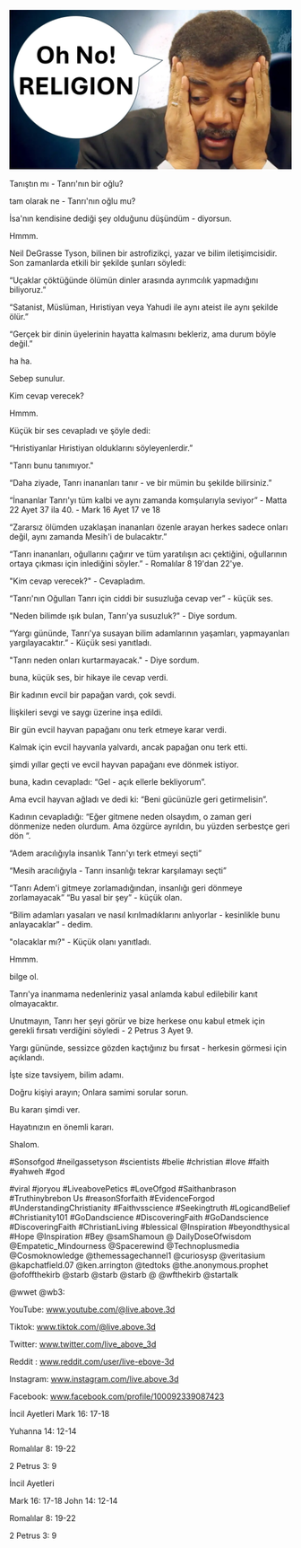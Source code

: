 ![Video cover image](../cover.jpg "cover photo")

Tanıştın mı - Tanrı'nın bir oğlu?

tam olarak ne - Tanrı'nın oğlu mu?

İsa'nın kendisine dediği şey olduğunu düşündüm - diyorsun.

Hmmm.

Neil DeGrasse Tyson, bilinen bir astrofizikçi, yazar ve bilim iletişimcisidir. Son zamanlarda etkili bir şekilde şunları söyledi:

“Uçaklar çöktüğünde ölümün dinler arasında ayrımcılık yapmadığını biliyoruz.”

“Satanist, Müslüman, Hıristiyan veya Yahudi ile aynı ateist ile aynı şekilde ölür.”

“Gerçek bir dinin üyelerinin hayatta kalmasını bekleriz, ama durum böyle değil.”

ha ha.

Sebep sunulur.

Kim cevap verecek?

Hmmm.

Küçük bir ses cevapladı ve şöyle dedi:

“Hıristiyanlar Hıristiyan olduklarını söyleyenlerdir.”

"Tanrı bunu tanımıyor."

“Daha ziyade, Tanrı inananları tanır - ve bir mümin bu şekilde bilirsiniz.”

“İnananlar Tanrı'yı ​​tüm kalbi ve aynı zamanda komşularıyla seviyor” - Matta 22 Ayet 37 ila 40. - Mark 16 Ayet 17 ve 18

“Zararsız ölümden uzaklaşan inananları özenle arayan herkes sadece onları değil, aynı zamanda Mesih'i de bulacaktır.”

“Tanrı inananları, oğullarını çağırır ve tüm yaratılışın acı çektiğini, oğullarının ortaya çıkması için inlediğini söyler.” - Romalılar 8 19'dan 22'ye.

"Kim cevap verecek?" - Cevapladım.

“Tanrı'nın Oğulları Tanrı için ciddi bir susuzluğa cevap ver” - küçük ses.

"Neden bilimde ışık bulan, Tanrı'ya susuzluk?" - Diye sordum.

“Yargı gününde, Tanrı'ya susayan bilim adamlarının yaşamları, yapmayanları yargılayacaktır.” - Küçük sesi yanıtladı.

"Tanrı neden onları kurtarmayacak." - Diye sordum.

buna, küçük ses, bir hikaye ile cevap verdi.

Bir kadının evcil bir papağan vardı, çok sevdi.

İlişkileri sevgi ve saygı üzerine inşa edildi.

Bir gün evcil hayvan papağanı onu terk etmeye karar verdi.

Kalmak için evcil hayvanla yalvardı, ancak papağan onu terk etti.

şimdi yıllar geçti ve evcil hayvan papağanı eve dönmek istiyor.

buna, kadın cevapladı: “Gel - açık ellerle bekliyorum”.

Ama evcil hayvan ağladı ve dedi ki: “Beni gücünüzle geri getirmelisin”.

Kadının cevapladığı: “Eğer gitmene neden olsaydım, o zaman geri dönmenize neden olurdum. Ama özgürce ayrıldın, bu yüzden serbestçe geri dön ”.

“Adem aracılığıyla insanlık Tanrı'yı ​​terk etmeyi seçti”

“Mesih aracılığıyla - Tanrı insanlığı tekrar karşılamayı seçti”

“Tanrı Adem'i gitmeye zorlamadığından, insanlığı geri dönmeye zorlamayacak”   “Bu yasal bir şey” - küçük olan.

“Bilim adamları yasaları ve nasıl kırılmadıklarını anlıyorlar - kesinlikle bunu anlayacaklar” - dedim.

"olacaklar mı?" - Küçük olanı yanıtladı.

Hmmm.

bilge ol.

Tanrı'ya inanmama nedenleriniz yasal anlamda kabul edilebilir kanıt olmayacaktır.

Unutmayın, Tanrı her şeyi görür ve bize herkese onu kabul etmek için gerekli fırsatı verdiğini söyledi - 2 Petrus 3 Ayet 9.

Yargı gününde, sessizce gözden kaçtığınız bu fırsat - herkesin görmesi için açıklandı.

İşte size tavsiyem, bilim adamı.

Doğru kişiyi arayın; Onlara samimi sorular sorun.

Bu kararı şimdi ver.

Hayatınızın en önemli kararı.

Shalom.

#Sonsofgod #neilgassetyson #scientists #belie #christian #love #faith #yahweh #god

#viral #joryou #LiveabovePetics #LoveOfgod #Saithanbrason #Truthinybrebon Us #reasonSforfaith #EvidenceForgod #UnderstandingChristianity #Faithvsscience #Seekingtruth #LogicandBelief #Christianity101 #GoDandscience #DiscoveringFaith #GoDandscience #DiscoveringFaith #ChristianLiving #blessical  @Inspiration #beyondthysical #Hope @Inspiration #Bey @samShamoun @ DailyDoseOfwisdom @Empatetic_Mindourness @Spacerewind @Technoplusmedia @Cosmoknowledge @themessagechannel1 @curiosysp @veritasium @kapchatfield.07 @ken.arrington @tedtoks @the.anonymous.prophet @ofoffthekirb @starb @starb @starb @  @wfthekirb @startalk

 @wwet @wb3:

YouTube: www.youtube.com/@live.above.3d


Tiktok: www.tiktok.com/@live.above.3d

Twitter: www.twitter.com/live_above_3d

Reddit : www.reddit.com/user/live-ebove-3d


Instagram: www.instagram.com/live.above.3d

Facebook: www.facebook.com/profile/100092339087423

İncil Ayetleri   Mark 16: 17-18

Yuhanna 14: 12-14

Romalılar 8: 19-22

2 Petrus 3: 9

İncil Ayetleri

Mark 16: 17-18   John 14: 12-14


Romalılar 8: 19-22

2 Petrus 3: 9








